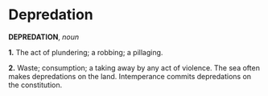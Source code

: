 # Depredation

**DEPREDATION**, _noun_

**1.** The act of plundering; a robbing; a pillaging.

**2.** Waste; consumption; a taking away by any act of violence. The sea often makes depredations on the land. Intemperance commits depredations on the constitution.